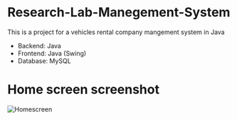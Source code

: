 # Research-Lab-Manegement-System
This is a project for a vehicles rental company mangement system in Java
* Backend: Java
* Frontend: Java (Swing)
* Database: MySQL

# Home screen screenshot
![Homescreen](HomeScreen.png)
